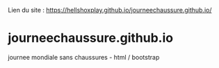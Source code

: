 Lien du site : https://hellshoxplay.github.io/journeechaussure.github.io/

# journeechaussure.github.io
journee mondiale sans chaussures - html / bootstrap
